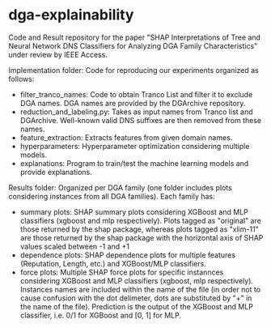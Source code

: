# dga-explainability
Code and Result repository for the paper "SHAP Interpretations of Tree and Neural Network DNS Classifiers for Analyzing DGA Family Characteristics" under review by IEEE Access.  
  
Implementation folder: Code for reproducing our experiments organized as follows:   
- filter_tranco_names: Code to obtain Tranco List and filter it to exclude DGA names. DGA names are provided by the DGArchive repository.  
- reduction_and_labeling.py: Takes as input names from Tranco list and DGArchive. Well-known valid DNS suffixes are then removed from these names.  
- feature_extraction: Extracts features from given domain names.  
- hyperparameters: Hyperparameter optimization considering multiple models.  
- explanations: Program to train/test the machine learning models and provide explanations.    
  
Results folder: Organized per DGA family (one folder includes plots considering instances from all DGA families). Each family has:  
- summary plots: SHAP summary plots considering XGBoost and MLP classifiers (xgboost and mlp respectively). Plots tagged as "original" are those returned by the shap package, whereas plots tagged as "xlim-11" are those returned by the shap package with the horizontal axis of SHAP values scaled between -1 and +1  
- dependence plots: SHAP dependence plots for multiple features (Reputation, Length, etc.) and XGBoost/MLP classifiers.  
- force plots: Multiple SHAP force plots for specific instannces considering XGBoost and MLP classifiers (xgboost, mlp respectively). Instances names are included within the name of the file (in order not to cause confusion with the dot delimeter, dots are substituted by "+" in the name of the file). Prediction is the output of the XGBoost and MLP classifier, i.e. 0/1 for XGBoost and [0, 1] for MLP.  
